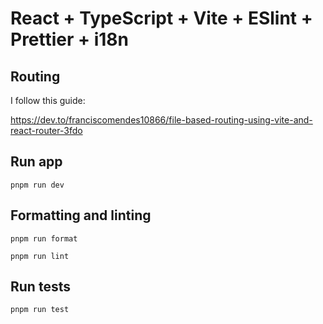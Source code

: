 # React + TypeScript + Vite + ESlint + Prettier + i18n

## Routing

I follow this guide:

https://dev.to/franciscomendes10866/file-based-routing-using-vite-and-react-router-3fdo

## Run app
```
pnpm run dev
```

## Formatting and linting
```
pnpm run format
```
```
pnpm run lint
```

## Run tests
```
pnpm run test
```
